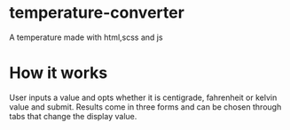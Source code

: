 # temperature-converter
A temperature made with html,scss and js

# How it works
User inputs a value and opts whether it is centigrade, fahrenheit or kelvin value and submit.
Results come in three forms and can be chosen through tabs that change the display value.